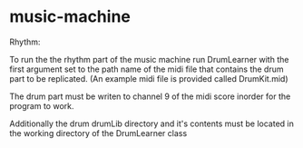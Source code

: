 music-machine
=============

Rhythm:

To run the the rhythm part of the music machine run DrumLearner with the first argument set to the path name of the midi
file that contains the drum part to be replicated.
(An example midi file is provided called DrumKit.mid)

The drum part must be writen to channel 9 of the midi score inorder for the program to work.

Additionally the drum drumLib directory and it's contents must be located in the working directory of the DrumLearner
class

